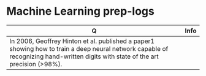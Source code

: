 # Machine Learning prep-logs
Q | Info 
--- | --- 
|In 2006, Geoffrey Hinton et al. published a paper1 showing how to train a deep neural network capable of recognizing hand-written digits with state of the art precision (>98%).
